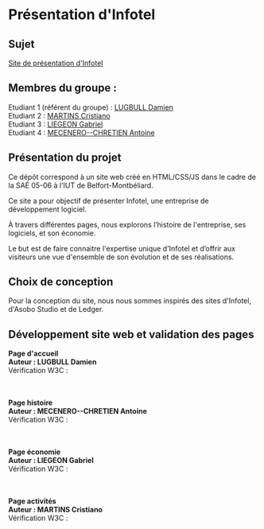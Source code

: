 # Présentation d'Infotel  

## Sujet    

[Site de présentation d'Infotel](https://dlugbull.github.io/SAE1-05.06-Infotel/)

## Membres du groupe :

Etudiant 1 (référent du groupe) :  [LUGBULL Damien](mailto:damien.lugbull@edu.univ-fcomte.fr?subject=SAE_1_05_06)  
Etudiant 2 : [MARTINS Cristiano](mailto:critiano.martins@edu.univ-fcomte.fr?subject=SAE_1_05_06)   
Etudiant 3 : [LIEGEON Gabriel](mailto:gabriel.liegeon@edu.univ-fcomte.fr?subject=SAE_1_05_06)  
Etudiant 4 : [MECENERO--CHRETIEN Antoine](mailto:antoine.mecenero-chretien@edu.univ-fcomte.fr?subject=SAE_1_05_06)

## Présentation du projet
Ce dépôt correspond à un site web créé en HTML/CSS/JS dans le cadre de la SAÉ 05-06 à l'IUT de Belfort-Montbéliard.

Ce site a pour objectif de présenter Infotel, une entreprise de développement logiciel.

À travers différentes pages, nous explorons l’histoire de l'entreprise, ses logiciels, et son économie.

Le but est de faire connaitre l'expertise unique d'Infotel et d’offrir aux visiteurs une vue d'ensemble de son évolution et de ses réalisations.

## Choix de conception
Pour la conception du site, nous nous sommes inspirés des sites d'Infotel, d'Asobo Studio et de Ledger.

## Développement site web et validation des pages
<strong>Page d'accueil<br>
Auteur : LUGBULL Damien</strong><br>
Vérification W3C :


<br><br>
<strong>Page histoire<br>
Auteur : MECENERO--CHRETIEN Antoine</strong><br>
Vérification W3C :


<br><br>
<strong>Page économie<br>
Auteur : LIEGEON Gabriel</strong><br>
Vérification W3C :


<br><br>
<strong>Page activités<br>
Auteur : MARTINS Cristiano</strong><br>
Vérification W3C :

